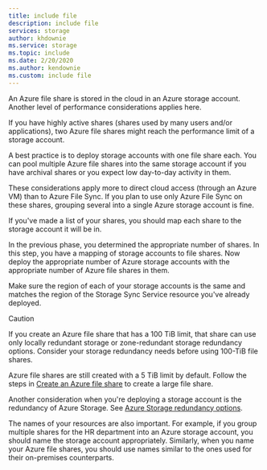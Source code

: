 ```yaml
---
title: include file
description: include file
services: storage
author: khdownie
ms.service: storage
ms.topic: include
ms.date: 2/20/2020
ms.author: kendownie
ms.custom: include file
---
```


An Azure file share is stored in the cloud in an Azure storage account.
Another level of performance considerations applies here.

If you have highly active shares (shares used by many users and/or applications), two Azure file shares might reach the performance limit of a storage account.

A best practice is to deploy storage accounts with one file share each.
You can pool multiple Azure file shares into the same storage account if you have archival shares or you expect low day-to-day activity in them.

These considerations apply more to direct cloud access (through an Azure VM) than to Azure File Sync. If you plan to use only Azure File Sync on these shares, grouping several into a single Azure storage account is fine.

If you've made a list of your shares, you should map each share to the storage account it will be in.

In the previous phase, you determined the appropriate number of shares. In this step, you have a mapping of storage accounts to file shares. Now deploy the appropriate number of Azure storage accounts with the appropriate number of Azure file shares in them.

Make sure the region of each of your storage accounts is the same and matches the region of the Storage Sync Service resource you've already deployed.

> [!CAUTION]
> If you create an Azure file share that has a 100 TiB limit, that share can use only locally redundant storage or zone-redundant storage redundancy options. Consider your storage redundancy needs before using 100-TiB file shares.

Azure file shares are still created with a 5 TiB limit by default. Follow the steps in [Create an Azure file share](../articles/storage/files/storage-how-to-create-file-share.md) to create a large file share.

Another consideration when you're deploying a storage account is the redundancy of Azure Storage. See [Azure Storage redundancy options](../articles/storage/common/storage-redundancy.md).

The names of your resources are also important. For example, if you group multiple shares for the HR department into an Azure storage account, you should name the storage account appropriately. Similarly, when you name your Azure file shares, you should use names similar to the ones used for their on-premises counterparts.